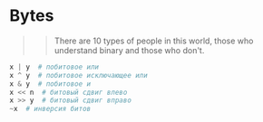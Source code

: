 # Bytes

>> There are 10 types of people in this world, those who understand binary and those who don't.

```python
x | y  # побитовое или
x ^ y  # побитовое исключающее или
x & y  # побитовое и
x << n  # битовый сдвиг влево
x >> y  # битовый сдвиг вправо
~x  # инверсия битов
```